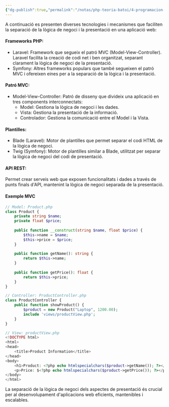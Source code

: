 ```yaml
---
{"dg-publish":true,"permalink":"/notas/php-teoria-batoi/4-programacion-orientada-a-objetos-php/5-tecnologies-i-mecanismes-per-a-la-separacio/"}
---
```


A continuació es presenten diverses tecnologies i mecanismes que faciliten la separació de la lògica de negoci i la presentació en una aplicació web:

#### Frameworks PHP:
* Laravel: Framework que segueix el patró MVC (Model-View-Controller). Laravel facilita la creació de codi net i ben organitzat, separant clarament la lògica de negoci de la presentació.
* Symfony: Altres frameworks populars que també segueixen el patró MVC i ofereixen eines per a la separació de la lògica i la presentació.

#### Patró MVC:
* Model-View-Controller: Patró de disseny que divideix una aplicació en tres components interconnectats:
	*  Model: Gestiona la lògica de negoci i les dades.
	* Vista: Gestiona la presentació de la informació.
	* Controlador: Gestiona la comunicació entre el Model i la Vista.

#### Plantilles:
* Blade (Laravel): Motor de plantilles que permet separar el codi HTML de la lògica de negoci.
* Twig (Symfony): Motor de plantilles similar a Blade, utilitzat per separar la lògica de negoci del codi de presentació.

#### API REST:
Permet crear serveis web que exposen funcionalitats i dades a través de punts finals d'API, mantenint la lògica de negoci separada de la presentació.

#### Exemple MVC

```php
// Model: Product.php
class Product {
    private string $name;
    private float $price;
    
    public function __construct(string $name, float $price) {
        $this->name = $name;
        $this->price = $price;
    }
    
    public function getName(): string {
        return $this->name;
    }
    
    public function getPrice(): float {
        return $this->price;
    }
}

// Controller: ProductController.php
class ProductController {
    public function showProduct() {
        $product = new Product("Laptop", 1200.00);
        include 'views/productView.php';
    }
}

// View: productView.php
<!DOCTYPE html>
<html>
<head>
    <title>Product Information</title>
</head>
<body>
    <h1>Product: <?php echo htmlspecialchars($product->getName()); ?></h1>
    <p>Price: $<?php echo htmlspecialchars($product->getPrice()); ?></p>
</body>
</html>
```
La separació de la lògica de negoci dels aspectes de presentació és crucial per al desenvolupament d'aplicacions web eficients, mantenibles i escalables.

